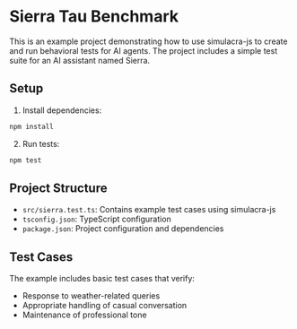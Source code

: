 # Sierra Tau Benchmark

This is an example project demonstrating how to use simulacra-js to create and run behavioral tests for AI agents. The project includes a simple test suite for an AI assistant named Sierra.

## Setup

1. Install dependencies:
```bash
npm install
```

2. Run tests:
```bash
npm test
```

## Project Structure

- `src/sierra.test.ts`: Contains example test cases using simulacra-js
- `tsconfig.json`: TypeScript configuration
- `package.json`: Project configuration and dependencies

## Test Cases

The example includes basic test cases that verify:
- Response to weather-related queries
- Appropriate handling of casual conversation
- Maintenance of professional tone
